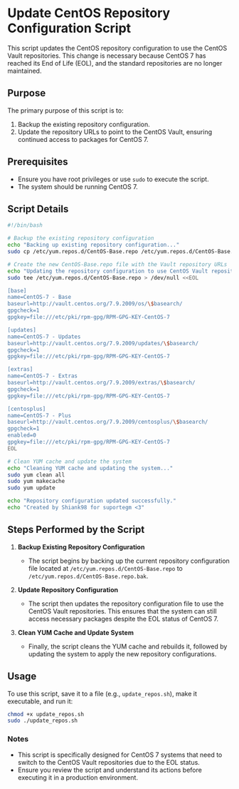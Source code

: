 # Update CentOS Repository Configuration Script

This script updates the CentOS repository configuration to use the CentOS Vault repositories. This change is necessary because CentOS 7 has reached its End of Life (EOL), and the standard repositories are no longer maintained.

## Purpose

The primary purpose of this script is to:
1. Backup the existing repository configuration.
2. Update the repository URLs to point to the CentOS Vault, ensuring continued access to packages for CentOS 7.

## Prerequisites

- Ensure you have root privileges or use `sudo` to execute the script.
- The system should be running CentOS 7.

## Script Details

```bash
#!/bin/bash

# Backup the existing repository configuration
echo "Backing up existing repository configuration..."
sudo cp /etc/yum.repos.d/CentOS-Base.repo /etc/yum.repos.d/CentOS-Base.repo.bak

# Create the new CentOS-Base.repo file with the Vault repository URLs
echo "Updating the repository configuration to use CentOS Vault repositories..."
sudo tee /etc/yum.repos.d/CentOS-Base.repo > /dev/null <<EOL

[base]
name=CentOS-7 - Base
baseurl=http://vault.centos.org/7.9.2009/os/\$basearch/
gpgcheck=1
gpgkey=file:///etc/pki/rpm-gpg/RPM-GPG-KEY-CentOS-7

[updates]
name=CentOS-7 - Updates
baseurl=http://vault.centos.org/7.9.2009/updates/\$basearch/
gpgcheck=1
gpgkey=file:///etc/pki/rpm-gpg/RPM-GPG-KEY-CentOS-7

[extras]
name=CentOS-7 - Extras
baseurl=http://vault.centos.org/7.9.2009/extras/\$basearch/
gpgcheck=1
gpgkey=file:///etc/pki/rpm-gpg/RPM-GPG-KEY-CentOS-7

[centosplus]
name=CentOS-7 - Plus
baseurl=http://vault.centos.org/7.9.2009/centosplus/\$basearch/
gpgcheck=1
enabled=0
gpgkey=file:///etc/pki/rpm-gpg/RPM-GPG-KEY-CentOS-7
EOL

# Clean YUM cache and update the system
echo "Cleaning YUM cache and updating the system..."
sudo yum clean all
sudo yum makecache
sudo yum update

echo "Repository configuration updated successfully."
echo "Created by Shiank98 for suportegm <3"

```

## Steps Performed by the Script

1. **Backup Existing Repository Configuration**
   - The script begins by backing up the current repository configuration file located at `/etc/yum.repos.d/CentOS-Base.repo` to `/etc/yum.repos.d/CentOS-Base.repo.bak`.

2. **Update Repository Configuration**
   - The script then updates the repository configuration file to use the CentOS Vault repositories. This ensures that the system can still access necessary packages despite the EOL status of CentOS 7.

3. **Clean YUM Cache and Update System**
   - Finally, the script cleans the YUM cache and rebuilds it, followed by updating the system to apply the new repository configurations.

## Usage

To use this script, save it to a file (e.g., `update_repos.sh`), make it executable, and run it:

```bash
chmod +x update_repos.sh
sudo ./update_repos.sh
```
### Notes

 - This script is specifically designed for CentOS 7 systems that need to switch to the CentOS Vault repositories due to the EOL status.
 - Ensure you review the script and understand its actions before executing it in a production environment.
